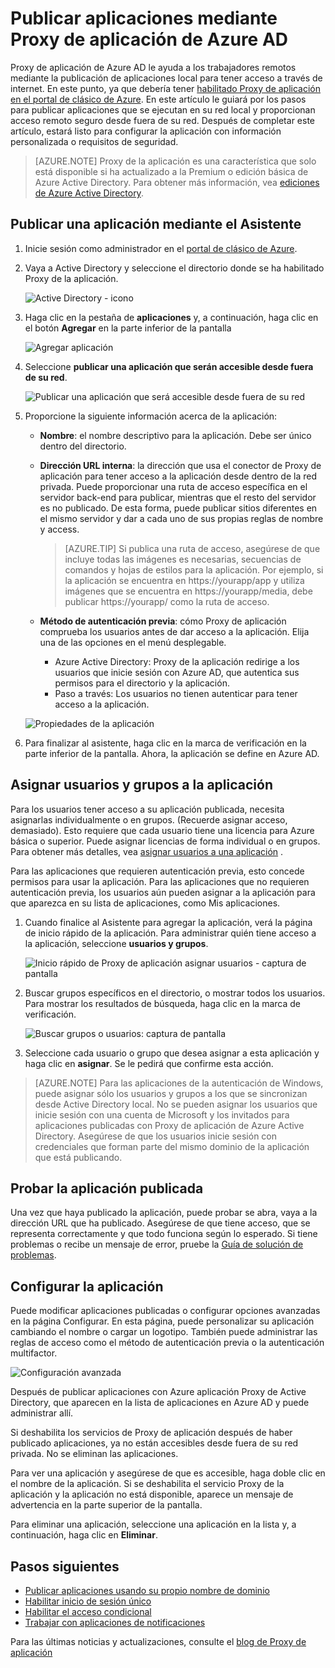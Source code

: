 <properties
    pageTitle="Publicar aplicaciones con Proxy de la aplicación de Azure AD | Microsoft Azure"
    description="Publicar aplicaciones local en la nube con Proxy de aplicación de Azure AD."
    services="active-directory"
    documentationCenter=""
    authors="kgremban"
    manager="femila"
    editor=""/>

<tags
    ms.service="active-directory"
    ms.workload="identity"
    ms.tgt_pltfrm="na"
    ms.devlang="na"
    ms.topic="get-started-article"
    ms.date="07/19/2016"
    ms.author="kgremban"/>


# <a name="publish-applications-using-azure-ad-application-proxy"></a>Publicar aplicaciones mediante Proxy de aplicación de Azure AD

Proxy de aplicación de Azure AD le ayuda a los trabajadores remotos mediante la publicación de aplicaciones local para tener acceso a través de internet. En este punto, ya que debería tener [habilitado Proxy de aplicación en el portal de clásico de Azure](active-directory-application-proxy-enable.md). En este artículo le guiará por los pasos para publicar aplicaciones que se ejecutan en su red local y proporcionan acceso remoto seguro desde fuera de su red. Después de completar este artículo, estará listo para configurar la aplicación con información personalizada o requisitos de seguridad.

> [AZURE.NOTE] Proxy de la aplicación es una característica que solo está disponible si ha actualizado a la Premium o edición básica de Azure Active Directory. Para obtener más información, vea [ediciones de Azure Active Directory](active-directory-editions.md).

## <a name="publish-an-app-using-the-wizard"></a>Publicar una aplicación mediante el Asistente

1. Inicie sesión como administrador en el [portal de clásico de Azure](https://manage.windowsazure.com/).
2. Vaya a Active Directory y seleccione el directorio donde se ha habilitado Proxy de la aplicación.

    ![Active Directory - icono](./media/active-directory-application-proxy-publish/ad_icon.png)

3. Haga clic en la pestaña de **aplicaciones** y, a continuación, haga clic en el botón **Agregar** en la parte inferior de la pantalla

    ![Agregar aplicación](./media/active-directory-application-proxy-publish/aad_appproxy_selectdirectory.png)

4. Seleccione **publicar una aplicación que serán accesible desde fuera de su red**.

    ![Publicar una aplicación que será accesible desde fuera de su red](./media/active-directory-application-proxy-publish/aad_appproxy_addapp.png)

5. Proporcione la siguiente información acerca de la aplicación:

    - **Nombre**: el nombre descriptivo para la aplicación. Debe ser único dentro del directorio.
    - **Dirección URL interna**: la dirección que usa el conector de Proxy de aplicación para tener acceso a la aplicación desde dentro de la red privada. Puede proporcionar una ruta de acceso específica en el servidor back-end para publicar, mientras que el resto del servidor es no publicado. De esta forma, puede publicar sitios diferentes en el mismo servidor y dar a cada uno de sus propias reglas de nombre y access.

        > [AZURE.TIP] Si publica una ruta de acceso, asegúrese de que incluye todas las imágenes es necesarias, secuencias de comandos y hojas de estilos para la aplicación. Por ejemplo, si la aplicación se encuentra en https://yourapp/app y utiliza imágenes que se encuentra en https://yourapp/media, debe publicar https://yourapp/ como la ruta de acceso.

    - **Método de autenticación previa**: cómo Proxy de aplicación comprueba los usuarios antes de dar acceso a la aplicación. Elija una de las opciones en el menú desplegable.

        - Azure Active Directory: Proxy de la aplicación redirige a los usuarios que inicie sesión con Azure AD, que autentica sus permisos para el directorio y la aplicación.
        - Paso a través: Los usuarios no tienen autenticar para tener acceso a la aplicación.

    ![Propiedades de la aplicación](./media/active-directory-application-proxy-publish/aad_appproxy_appproperties.png)  

6. Para finalizar al asistente, haga clic en la marca de verificación en la parte inferior de la pantalla. Ahora, la aplicación se define en Azure AD.


## <a name="assign-users-and-groups-to-the-application"></a>Asignar usuarios y grupos a la aplicación

Para los usuarios tener acceso a su aplicación publicada, necesita asignarlas individualmente o en grupos. (Recuerde asignar acceso, demasiado). Esto requiere que cada usuario tiene una licencia para Azure básica o superior. Puede asignar licencias de forma individual o en grupos. Para obtener más detalles, vea [asignar usuarios a una aplicación](active-directory-applications-guiding-developers-assigning-users.md) . 

Para las aplicaciones que requieren autenticación previa, esto concede permisos para usar la aplicación. Para las aplicaciones que no requieren autenticación previa, los usuarios aún pueden asignar a la aplicación para que aparezca en su lista de aplicaciones, como Mis aplicaciones.

1. Cuando finalice al Asistente para agregar la aplicación, verá la página de inicio rápido de la aplicación. Para administrar quién tiene acceso a la aplicación, seleccione **usuarios y grupos**.

    ![Inicio rápido de Proxy de aplicación asignar usuarios - captura de pantalla](./media/active-directory-application-proxy-publish/aad_appproxy_usersgroups.png)

2. Buscar grupos específicos en el directorio, o mostrar todos los usuarios. Para mostrar los resultados de búsqueda, haga clic en la marca de verificación.

    ![Buscar grupos o usuarios: captura de pantalla](./media/active-directory-application-proxy-publish/aad_appproxy_search.png)

2. Seleccione cada usuario o grupo que desea asignar a esta aplicación y haga clic en **asignar**. Se le pedirá que confirme esta acción.

> [AZURE.NOTE] Para las aplicaciones de la autenticación de Windows, puede asignar sólo los usuarios y grupos a los que se sincronizan desde Active Directory local. No se pueden asignar los usuarios que inicie sesión con una cuenta de Microsoft y los invitados para aplicaciones publicadas con Proxy de aplicación de Azure Active Directory. Asegúrese de que los usuarios inicie sesión con credenciales que forman parte del mismo dominio de la aplicación que está publicando.

## <a name="test-your-published-application"></a>Probar la aplicación publicada

Una vez que haya publicado la aplicación, puede probar se abra, vaya a la dirección URL que ha publicado. Asegúrese de que tiene acceso, que se representa correctamente y que todo funciona según lo esperado. Si tiene problemas o recibe un mensaje de error, pruebe la [Guía de solución de problemas](active-directory-application-proxy-troubleshoot.md).

## <a name="configure-your-application"></a>Configurar la aplicación

Puede modificar aplicaciones publicadas o configurar opciones avanzadas en la página Configurar. En esta página, puede personalizar su aplicación cambiando el nombre o cargar un logotipo. También puede administrar las reglas de acceso como el método de autenticación previa o la autenticación multifactor.

![Configuración avanzada](./media/active-directory-application-proxy-publish/aad_appproxy_configure.png)


Después de publicar aplicaciones con Azure aplicación Proxy de Active Directory, que aparecen en la lista de aplicaciones en Azure AD y puede administrar allí.

Si deshabilita los servicios de Proxy de aplicación después de haber publicado aplicaciones, ya no están accesibles desde fuera de su red privada. No se eliminan las aplicaciones.

Para ver una aplicación y asegúrese de que es accesible, haga doble clic en el nombre de la aplicación. Si se deshabilita el servicio Proxy de la aplicación y la aplicación no está disponible, aparece un mensaje de advertencia en la parte superior de la pantalla.

Para eliminar una aplicación, seleccione una aplicación en la lista y, a continuación, haga clic en **Eliminar**.

## <a name="next-steps"></a>Pasos siguientes

- [Publicar aplicaciones usando su propio nombre de dominio](active-directory-application-proxy-custom-domains.md)
- [Habilitar inicio de sesión único](active-directory-application-proxy-sso-using-kcd.md)
- [Habilitar el acceso condicional](active-directory-application-proxy-conditional-access.md)
- [Trabajar con aplicaciones de notificaciones](active-directory-application-proxy-claims-aware-apps.md)

Para las últimas noticias y actualizaciones, consulte el [blog de Proxy de aplicación](http://blogs.technet.com/b/applicationproxyblog/)
